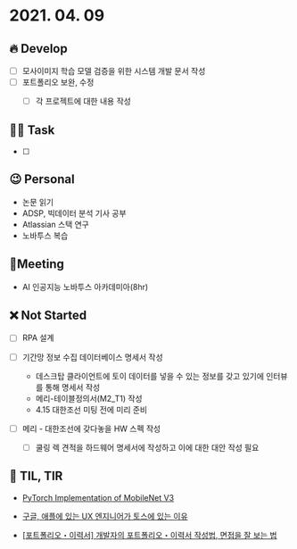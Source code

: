 # 2021. 04. 09

## 🔥 Develop

- [ ] 모사이미지 학습 모델 검증을 위한 시스템 개발 문서 작성
- [ ] 포트폴리오 보완, 수정
  - [ ] 각 프로젝트에 대한 내용 작성




##  🏳‍🌈 Task

- [ ] 



## 😉 Personal

* 논문 읽기
* ADSP, 빅데이터 분석 기사 공부
* Atlassian 스택 연구
* 노바투스 복습




## :dizzy: ​Meeting

* AI 인공지능 노바투스 아카데미아(8hr)



## ❌ Not Started

- [ ] RPA 설계

- [ ] 기간망 정보 수집 데이터베이스 명세서 작성
  - 데스크탑 클라이언트에 토이 데이터를 넣을 수 있는 정보를 갖고 있기에 인터뷰를 통해 명세서 작성
  - 메리-테이블정의서(M2_T1) 작성
  - 4.15 대한조선 미팅 전에 미리 준비
- [ ] 메리 - 대한조선에 갖다놓을 HW 스펙 작성
  - [ ] 쿨링 렉 견적을 하드웨어 명세서에 작성하고 이에 대한 대안 작성 필요



## 📸 TIL, TIR

* [PyTorch Implementation of MobileNet V3](https://github.com/d-li14/mobilenetv3.pytorch)

* [구글, 애플에 있는 UX 엔지니어가 토스에 있는 이유](https://blog.toss.im/2021/04/06/tossteam/insight/ux-engineer-interview/)

* [[포트폴리오・이력서] 개발자의 포트폴리오・이력서 작성법, 면접을 잘 보는 법](https://gmlwjd9405.github.io/2018/05/04/how-to-write-a-resume-for-a-developer.html)

  